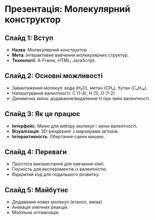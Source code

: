 # Презентація: Молекулярний конструктор

## Слайд 1: Вступ
- **Назва**: Молекулярний конструктор
- **Мета**: Інтерактивне вивчення молекулярних структур.
- **Технології**: A-Frame, HTML, JavaScript.

## Слайд 2: Основні можливості
- Завантаження молекул: вода (H₂O), метан (CH₄), бутан (C₄H₁₀).
- Налаштування валентності: C (1-4), H (1), O (1-2).
- Динамічна зміна: додавання/видалення H при зміні валентності.

## Слайд 3: Як це працює
- **Інтерфейс**: Меню для вибору молекул і зміни валентності.
- **Візуалізація**: 3D-рендеринг з маркерами зв’язків.
- **Інтерактивність**: Обертання сцени мишею.

## Слайд 4: Переваги
- Простота використання для навчання хімії.
- Гнучкість для експериментів із валентністю.
- Відкритий код для подальшого розвитку.

## Слайд 5: Майбутнє
- Додавання нових молекул (етанол, аміак).
- Анімація хімічних реакцій.
- Мобільна оптимізація.
